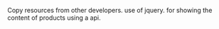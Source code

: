 Copy resources from other developers.
use of jquery.
for showing the content of products using a api.
